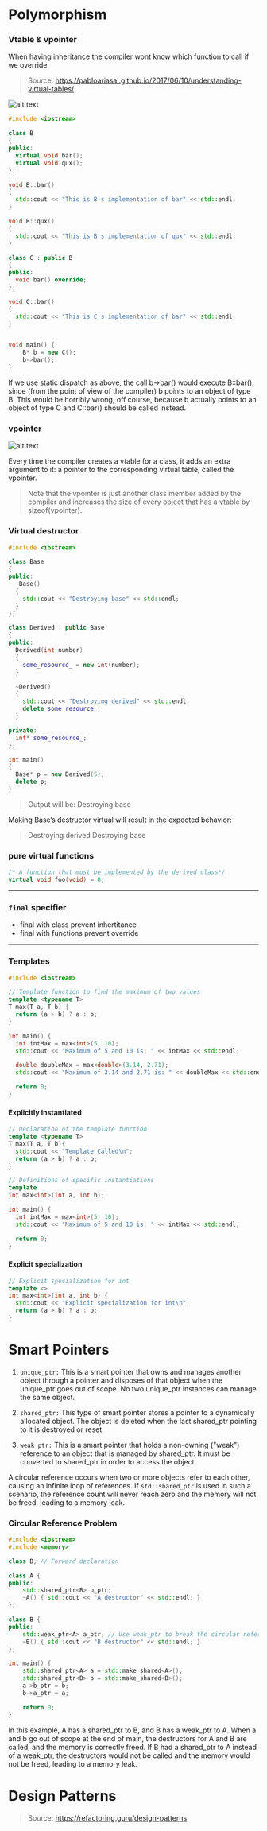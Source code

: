 # Polymorphism

### Vtable & vpointer

When having inheritance the compiler wont know which function to call if we override

> Source: https://pabloariasal.github.io/2017/06/10/understanding-virtual-tables/

![alt text](image.png)

``` c++
#include <iostream>

class B
{
public:
  virtual void bar();
  virtual void qux();
};

void B::bar()
{
  std::cout << "This is B's implementation of bar" << std::endl;
}

void B::qux()
{
  std::cout << "This is B's implementation of qux" << std::endl;
}

```

```c++
class C : public B
{
public:
  void bar() override;
};

void C::bar()
{
  std::cout << "This is C's implementation of bar" << std::endl;
}


void main() {
    B* b = new C();
    b->bar();
}
```

If we use static dispatch as above, the call b->bar() would execute B::bar(), since (from the point of view of the compiler) b points to an object of type B. This would be horribly wrong, off course, because b actually points to an object of type C and C::bar() should be called instead.


### vpointer

![alt text](image-1.png)


Every time the compiler creates a vtable for a class, it adds an extra argument to it: a pointer to the corresponding virtual table, called the vpointer.

> Note that the vpointer is just another class member added by the compiler and increases the size of every object that has a vtable by sizeof(vpointer).

### Virtual destructor

```c++
#include <iostream>

class Base
{
public:
  ~Base()
  {
    std::cout << "Destroying base" << std::endl;
  }
};

class Derived : public Base
{
public:
  Derived(int number)
  {
    some_resource_ = new int(number);
  }

  ~Derived()
  {
    std::cout << "Destroying derived" << std::endl;
    delete some_resource_;
  }

private:
  int* some_resource_;
};

int main()
{
  Base* p = new Derived(5);
  delete p;
}

```
> Output will be: Destroying base

Making Base’s destructor virtual will result in the expected behavior:
> Destroying derived 
> Destroying base


### pure virtual functions

```c++
/* A function that must be implemented by the derived class*/
virtual void foo(void) = 0;
```
---

### `final` specifier

- final with class prevent inhertitance
- final with functions prevent override

---

### Templates

``` c++
#include <iostream>

// Template function to find the maximum of two values
template <typename T>
T max(T a, T b) {
  return (a > b) ? a : b;
}

int main() {
  int intMax = max<int>(5, 10);
  std::cout << "Maximum of 5 and 10 is: " << intMax << std::endl;

  double doubleMax = max<double>(3.14, 2.71);
  std::cout << "Maximum of 3.14 and 2.71 is: " << doubleMax << std::endl;

  return 0;
}
```

#### Explicitly instantiated 

``` c++
// Declaration of the template function
template <typename T>
T max(T a, T b){
  std::cout << "Template Called\n";
  return (a > b) ? a : b;
}

// Definitions of specific instantiations
template
int max<int>(int a, int b);

int main() {
  int intMax = max<int>(5, 10);
  std::cout << "Maximum of 5 and 10 is: " << intMax << std::endl;

  return 0;
}
```

#### Explicit specialization

``` c++
// Explicit specialization for int
template <>
int max<int>(int a, int b) {
  std::cout << "Explicit specialization for int\n";
  return (a > b) ? a : b;
}
```

# Smart Pointers  

1. `unique_ptr:` This is a smart pointer that owns and manages another object through a pointer and disposes of that object when the unique_ptr goes out of scope. No two unique_ptr instances can manage the same object.

2. `shared_ptr:` This type of smart pointer stores a pointer to a dynamically allocated object. The object is deleted when the last shared_ptr pointing to it is destroyed or reset.

3. `weak_ptr:` This is a smart pointer that holds a non-owning ("weak") reference to an object that is managed by shared_ptr. It must be converted to shared_ptr in order to access the object.

A circular reference occurs when two or more objects refer to each other, causing an infinite loop of references. If `std::shared_ptr` is used in such a scenario, the reference count will never reach zero and the memory will not be freed, leading to a memory leak.

### Circular Reference Problem

``` c++
#include <iostream>
#include <memory>

class B; // Forward declaration

class A {
public:
    std::shared_ptr<B> b_ptr;
    ~A() { std::cout << "A destructor" << std::endl; }
};

class B {
public:
    std::weak_ptr<A> a_ptr; // Use weak_ptr to break the circular reference
    ~B() { std::cout << "B destructor" << std::endl; }
};

int main() {
    std::shared_ptr<A> a = std::make_shared<A>();
    std::shared_ptr<B> b = std::make_shared<B>();
    a->b_ptr = b;
    b->a_ptr = a;

    return 0;
}
```

In this example, A has a shared_ptr to B, and B has a weak_ptr to A. When a and b go out of scope at the end of main, the destructors for A and B are called, and the memory is correctly freed. If B had a shared_ptr to A instead of a weak_ptr, the destructors would not be called and the memory would not be freed, leading to a memory leak.



# Design Patterns

> Source: https://refactoring.guru/design-patterns

